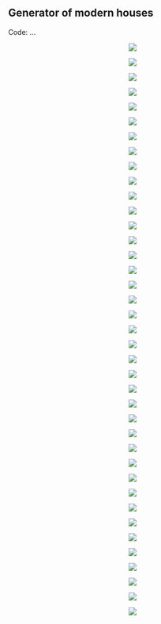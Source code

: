 ## Generator of modern houses
Code: ...

<p align="center"><img src="images/ModernHouse/01.png"/></p>
<p align="center"><img src="images/ModernHouse/02.png"/></p>
<p align="center"><img src="images/ModernHouse/03.png"/></p>
<p align="center"><img src="images/ModernHouse/04.png"/></p>
<p align="center"><img src="images/ModernHouse/05.png"/></p>
<p align="center"><img src="images/ModernHouse/06.png"/></p>
<p align="center"><img src="images/ModernHouse/07.png"/></p>
<p align="center"><img src="images/ModernHouse/08.png"/></p>
<p align="center"><img src="images/ModernHouse/09.png"/></p>
<p align="center"><img src="images/ModernHouse/10.png"/></p>
<p align="center"><img src="images/ModernHouse/11.png"/></p>
<p align="center"><img src="images/ModernHouse/12.png"/></p>
<p align="center"><img src="images/ModernHouse/13.png"/></p>
<p align="center"><img src="images/ModernHouse/14.png"/></p>
<p align="center"><img src="images/ModernHouse/15.png"/></p>
<p align="center"><img src="images/ModernHouse/16.png"/></p>
<p align="center"><img src="images/ModernHouse/17.png"/></p>
<p align="center"><img src="images/ModernHouse/18.png"/></p>
<p align="center"><img src="images/ModernHouse/19.png"/></p>
<p align="center"><img src="images/ModernHouse/20.png"/></p>
<p align="center"><img src="images/ModernHouse/21.png"/></p>
<p align="center"><img src="images/ModernHouse/22.png"/></p>
<p align="center"><img src="images/ModernHouse/23.png"/></p>
<p align="center"><img src="images/ModernHouse/24.png"/></p>
<p align="center"><img src="images/ModernHouse/25.png"/></p>
<p align="center"><img src="images/ModernHouse/26.png"/></p>
<p align="center"><img src="images/ModernHouse/27.png"/></p>
<p align="center"><img src="images/ModernHouse/28.png"/></p>
<p align="center"><img src="images/ModernHouse/29.png"/></p>
<p align="center"><img src="images/ModernHouse/30.png"/></p>
<p align="center"><img src="images/ModernHouse/31.png"/></p>
<p align="center"><img src="images/ModernHouse/32.png"/></p>
<p align="center"><img src="images/ModernHouse/33.png"/></p>
<p align="center"><img src="images/ModernHouse/34.png"/></p>
<p align="center"><img src="images/ModernHouse/35.png"/></p>
<p align="center"><img src="images/ModernHouse/36.png"/></p>
<p align="center"><img src="images/ModernHouse/37.png"/></p>
<p align="center"><img src="images/ModernHouse/38.png"/></p>
<p align="center"><img src="images/ModernHouse/39.png"/></p>
